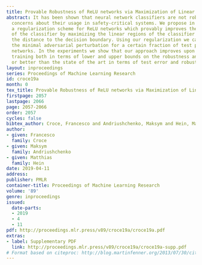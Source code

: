 ```yaml
---
title: Provable Robustness of ReLU networks via Maximization of Linear Regions
abstract: It has been shown that neural network classifiers are not robust. This raises
  concerns about their usage in safety-critical systems. We propose in this paper
  a regularization scheme for ReLU networks which provably improves the robustness
  of the classifier by maximizing the linear regions of the classifier as well as
  the distance to the decision boundary. Using our regularization we can even find
  the minimal adversarial perturbation for a certain fraction of test points for large
  networks. In the experiments we show that our approach improves upon pure adversarial
  training both in terms of lower and upper bounds on the robustness and is comparable
  or better than the state of the art in terms of test error and robustness.
layout: inproceedings
series: Proceedings of Machine Learning Research
id: croce19a
month: 0
tex_title: Provable Robustness of ReLU networks via Maximization of Linear Regions
firstpage: 2057
lastpage: 2066
page: 2057-2066
order: 2057
cycles: false
bibtex_author: Croce, Francesco and Andriushchenko, Maksym and Hein, Matthias
author:
- given: Francesco
  family: Croce
- given: Maksym
  family: Andriushchenko
- given: Matthias
  family: Hein
date: 2019-04-11
address: 
publisher: PMLR
container-title: Proceedings of Machine Learning Research
volume: '89'
genre: inproceedings
issued:
  date-parts:
  - 2019
  - 4
  - 11
pdf: http://proceedings.mlr.press/v89/croce19a/croce19a.pdf
extras:
- label: Supplementary PDF
  link: http://proceedings.mlr.press/v89/croce19a/croce19a-supp.pdf
# Format based on citeproc: http://blog.martinfenner.org/2013/07/30/citeproc-yaml-for-bibliographies/
---
```

